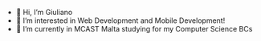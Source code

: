 - 👋 Hi, I’m Giuliano
- 👀 I’m interested in Web Development and Mobile Development!
- 🌱 I’m currently in MCAST Malta studying for my Computer Science BCs
